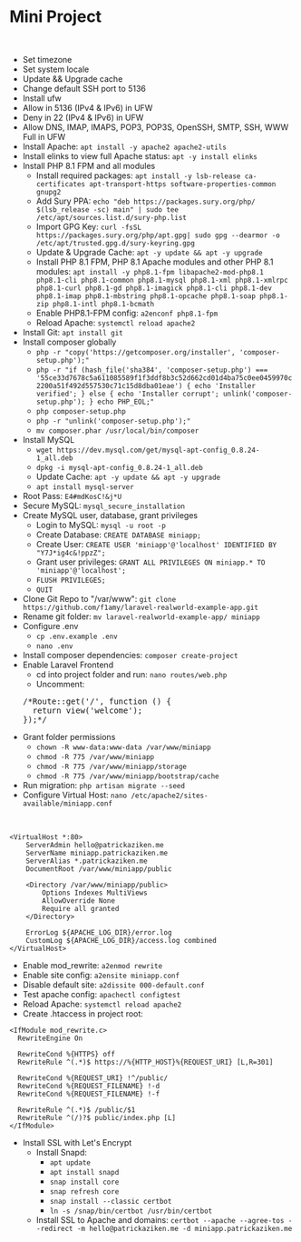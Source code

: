 # Mini Project
<br>

- Set timezone
- Set system locale
- Update && Upgrade cache
- Change default SSH port to 5136
- Install ufw
- Allow in 5136 (IPv4 & IPv6) in UFW
- Deny in 22 (IPv4 & IPv6) in UFW
- Allow DNS, IMAP, IMAPS, POP3, POP3S, OpenSSH, SMTP, SSH, WWW Full in UFW
- Install Apache: ```apt install -y apache2 apache2-utils```
- Install elinks to view full Apache status: ```apt -y install elinks```
- Install PHP 8.1 FPM and all modules
  - Install required packages: ```apt install -y lsb-release ca-certificates apt-transport-https software-properties-common gnupg2```
  - Add Sury PPA: ```echo "deb https://packages.sury.org/php/ $(lsb_release -sc) main" | sudo tee /etc/apt/sources.list.d/sury-php.list```
  - Import GPG Key: ```curl -fsSL  https://packages.sury.org/php/apt.gpg| sudo gpg --dearmor -o /etc/apt/trusted.gpg.d/sury-keyring.gpg```
  - Update & Upgrade Cache: ```apt -y update && apt -y upgrade```
  - Install PHP 8.1 FPM, PHP 8.1 Apache modules and other PHP 8.1 modules: ```apt install -y php8.1-fpm libapache2-mod-php8.1 php8.1-cli php8.1-common php8.1-mysql php8.1-xml php8.1-xmlrpc php8.1-curl php8.1-gd php8.1-imagick php8.1-cli php8.1-dev php8.1-imap php8.1-mbstring php8.1-opcache php8.1-soap php8.1-zip php8.1-intl php8.1-bcmath```
  - Enable PHP8.1-FPM config: ```a2enconf php8.1-fpm```
  - Reload Apache: ```systemctl reload apache2```
- Install Git: ```apt install git```
- Install composer globally
  - ```php -r "copy('https://getcomposer.org/installer', 'composer-setup.php');"```
  - ```php -r "if (hash_file('sha384', 'composer-setup.php') === '55ce33d7678c5a611085589f1f3ddf8b3c52d662cd01d4ba75c0ee0459970c2200a51f492d557530c71c15d8dba01eae') { echo 'Installer verified'; } else { echo 'Installer corrupt'; unlink('composer-setup.php'); } echo PHP_EOL;"```
  - ```php composer-setup.php```
  - ```php -r "unlink('composer-setup.php');"```
  - ```mv composer.phar /usr/local/bin/composer```
- Install MySQL
  - ```wget https://dev.mysql.com/get/mysql-apt-config_0.8.24-1_all.deb```
  - ```dpkg -i mysql-apt-config_0.8.24-1_all.deb```
  - Update Cache: ```apt -y update && apt -y upgrade```
  - ```apt install mysql-server```
- Root Pass: ```E4#mdKosC!&j*U```
- Secure MySQL: ```mysql_secure_installation```
- Create MySQL user, database, grant privileges
  - Login to MySQL: ```mysql -u root -p```
  - Create Database: ```CREATE DATABASE miniapp;```
  - Create User: ```CREATE USER 'miniapp'@'localhost' IDENTIFIED BY "Y7J*ig4c&!ppzZ";```
  - Grant user privileges: ```GRANT ALL PRIVILEGES ON miniapp.* TO 'miniapp'@'localhost';```
  - ```FLUSH PRIVILEGES;```
  - ```QUIT```
- Clone Git Repo to "/var/www": ```git clone https://github.com/f1amy/laravel-realworld-example-app.git```
- Rename git folder: ```mv laravel-realworld-example-app/ miniapp```
- Configure .env
  - ```cp .env.example .env```
  - ```nano .env```
- Install composer dependencies: ```composer create-project```
- Enable Laravel Frontend
  - cd into project folder and run: ```nano routes/web.php```
  - Uncomment: 
  <pre>/*Route::get('/', function () {
    return view('welcome');
  });*/</pre>
- Grant folder permissions
  - ```chown -R www-data:www-data /var/www/miniapp```
  - ```chmod -R 775 /var/www/miniapp```
  - ```chmod -R 775 /var/www/miniapp/storage```
  - ```chmod -R 775 /var/www/miniapp/bootstrap/cache```
- Run migration: ```php artisan migrate --seed```
- Configure Virtual Host: ```nano /etc/apache2/sites-available/miniapp.conf```
<br>

```
<VirtualHost *:80>
    ServerAdmin hello@patrickaziken.me
    ServerName miniapp.patrickaziken.me
    ServerAlias *.patrickaziken.me
    DocumentRoot /var/www/miniapp/public

    <Directory /var/www/miniapp/public>
        Options Indexes MultiViews
        AllowOverride None
        Require all granted
    </Directory>

    ErrorLog ${APACHE_LOG_DIR}/error.log
    CustomLog ${APACHE_LOG_DIR}/access.log combined
</VirtualHost>
```
- Enable mod_rewrite: ```a2enmod rewrite```
- Enable site config: ```a2ensite miniapp.conf```
- Disable default site: ```a2dissite 000-default.conf```
- Test apache config: ```apachectl configtest```
- Reload Apache: ```systemctl reload apache2```
- Create .htaccess in project root:
```
<IfModule mod_rewrite.c>
  RewriteEngine On
  
  RewriteCond %{HTTPS} off
  RewriteRule ^(.*)$ https://%{HTTP_HOST}%{REQUEST_URI} [L,R=301]
    
  RewriteCond %{REQUEST_URI} !^/public/
  RewriteCond %{REQUEST_FILENAME} !-d
  RewriteCond %{REQUEST_FILENAME} !-f
  
  RewriteRule ^(.*)$ /public/$1
  RewriteRule ^(/)?$ public/index.php [L]
</IfModule>
```
- Install SSL with Let's Encrypt
  - Install Snapd:
    - ```apt update```
    - ```apt install snapd```
    - ```snap install core```
    - ```snap refresh core```
    - ```snap install --classic certbot```
    - ```ln -s /snap/bin/certbot /usr/bin/certbot```
  - Install SSL to Apache and domains: ```certbot --apache --agree-tos --redirect -m hello@patrickaziken.me -d miniapp.patrickaziken.me```